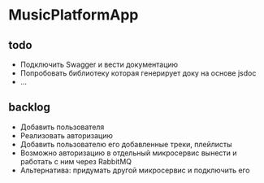 # MusicPlatformApp

## todo
- Подключить Swagger и вести документацию
- Попробовать библиотеку которая генерирует доку на основе jsdoc
- ...

## backlog
- Добавить пользователя
- Реализовать авторизацию
- Добавить пользователю его добавленные треки, плейлисты
- Возможно авторизацию в отдельный микросервис вынести и работать с ним через RabbitMQ
- Альтернатива: придумать другой микросервис и подключить его
